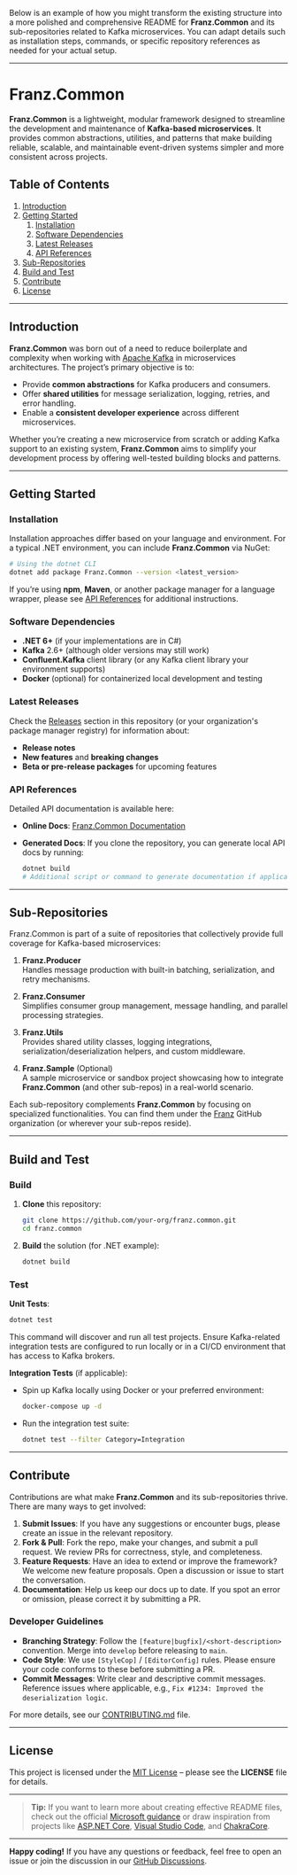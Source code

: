 Below is an example of how you might transform the existing structure into a more polished and comprehensive README for **Franz.Common** and its sub-repositories related to Kafka microservices. You can adapt details such as installation steps, commands, or specific repository references as needed for your actual setup.

---

# Franz.Common

**Franz.Common** is a lightweight, modular framework designed to streamline the development and maintenance of **Kafka-based microservices**. It provides common abstractions, utilities, and patterns that make building reliable, scalable, and maintainable event-driven systems simpler and more consistent across projects.

## Table of Contents
1. [Introduction](#introduction)  
2. [Getting Started](#getting-started)  
   1. [Installation](#installation)  
   2. [Software Dependencies](#software-dependencies)  
   3. [Latest Releases](#latest-releases)  
   4. [API References](#api-references)  
3. [Sub-Repositories](#sub-repositories)  
4. [Build and Test](#build-and-test)  
5. [Contribute](#contribute)  
6. [License](#license)  

---

## Introduction
**Franz.Common** was born out of a need to reduce boilerplate and complexity when working with [Apache Kafka](https://kafka.apache.org/) in microservices architectures. The project’s primary objective is to:

- Provide **common abstractions** for Kafka producers and consumers.
- Offer **shared utilities** for message serialization, logging, retries, and error handling.
- Enable a **consistent developer experience** across different microservices.

Whether you’re creating a new microservice from scratch or adding Kafka support to an existing system, **Franz.Common** aims to simplify your development process by offering well-tested building blocks and patterns.

---

## Getting Started

### Installation
Installation approaches differ based on your language and environment. For a typical .NET environment, you can include **Franz.Common** via NuGet:

```bash
# Using the dotnet CLI
dotnet add package Franz.Common --version <latest_version>
```

If you’re using **npm**, **Maven**, or another package manager for a language wrapper, please see [API References](#api-references) for additional instructions.

### Software Dependencies
- **.NET 6+** (if your implementations are in C#)
- **Kafka** 2.6+ (although older versions may still work)
- **Confluent.Kafka** client library (or any Kafka client library your environment supports)
- **Docker** (optional) for containerized local development and testing

### Latest Releases
Check the [Releases](https://github.com/your-org/franz.common/releases) section in this repository (or your organization's package manager registry) for information about:
- **Release notes**
- **New features** and **breaking changes**
- **Beta or pre-release packages** for upcoming features

### API References
Detailed API documentation is available here:
- **Online Docs**: [Franz.Common Documentation](https://github.com/your-org/franz.common/wiki)  
- **Generated Docs**: If you clone the repository, you can generate local API docs by running:

  ```bash
  dotnet build
  # Additional script or command to generate documentation if applicable
  ```

---

## Sub-Repositories
Franz.Common is part of a suite of repositories that collectively provide full coverage for Kafka-based microservices:

1. **Franz.Producer**  
   Handles message production with built-in batching, serialization, and retry mechanisms.

2. **Franz.Consumer**  
   Simplifies consumer group management, message handling, and parallel processing strategies.

3. **Franz.Utils**  
   Provides shared utility classes, logging integrations, serialization/deserialization helpers, and custom middleware.

4. **Franz.Sample** (Optional)  
   A sample microservice or sandbox project showcasing how to integrate **Franz.Common** (and other sub-repos) in a real-world scenario.

Each sub-repository complements **Franz.Common** by focusing on specialized functionalities. You can find them under the [Franz](https://github.com/your-org?tab=repositories) GitHub organization (or wherever your sub-repos reside).

---

## Build and Test

### Build
1. **Clone** this repository:
   ```bash
   git clone https://github.com/your-org/franz.common.git
   cd franz.common
   ```
2. **Build** the solution (for .NET example):
   ```bash
   dotnet build
   ```

### Test
**Unit Tests**:  
```bash
dotnet test
```
This command will discover and run all test projects. Ensure Kafka-related integration tests are configured to run locally or in a CI/CD environment that has access to Kafka brokers.  

**Integration Tests** (if applicable):  
- Spin up Kafka locally using Docker or your preferred environment:
  ```bash
  docker-compose up -d
  ```
- Run the integration test suite:
  ```bash
  dotnet test --filter Category=Integration
  ```
  
---

## Contribute
Contributions are what make **Franz.Common** and its sub-repositories thrive. There are many ways to get involved:

1. **Submit Issues**: If you have any suggestions or encounter bugs, please create an issue in the relevant repository.
2. **Fork & Pull**: Fork the repo, make your changes, and submit a pull request. We review PRs for correctness, style, and completeness.
3. **Feature Requests**: Have an idea to extend or improve the framework? We welcome new feature proposals. Open a discussion or issue to start the conversation.
4. **Documentation**: Help us keep our docs up to date. If you spot an error or omission, please correct it by submitting a PR.

### Developer Guidelines
- **Branching Strategy**: Follow the `[feature|bugfix]/<short-description>` convention. Merge into `develop` before releasing to `main`.
- **Code Style**: We use `[StyleCop]` / `[EditorConfig]` rules. Please ensure your code conforms to these before submitting a PR.
- **Commit Messages**: Write clear and descriptive commit messages. Reference issues where applicable, e.g., `Fix #1234: Improved the deserialization logic`.

For more details, see our [CONTRIBUTING.md](CONTRIBUTING.md) file.

---

## License
This project is licensed under the [MIT License](LICENSE.md) – please see the **LICENSE** file for details.

---

> **Tip:** If you want to learn more about creating effective README files, check out the official [Microsoft guidance](https://docs.microsoft.com/en-us/azure/devops/repos/git/create-a-readme?view=azure-devops) or draw inspiration from projects like [ASP.NET Core](https://github.com/aspnet/Home), [Visual Studio Code](https://github.com/Microsoft/vscode), and [ChakraCore](https://github.com/Microsoft/ChakraCore).

---

**Happy coding!** If you have any questions or feedback, feel free to open an issue or join the discussion in our [GitHub Discussions](#).  